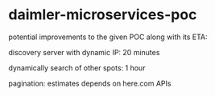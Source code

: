 # daimler-microservices-poc

potential improvements to the given POC along with its ETA:

discovery server with dynamic IP: 20 minutes

dynamically search of other spots:  1 hour

pagination: estimates depends on here.com APIs
